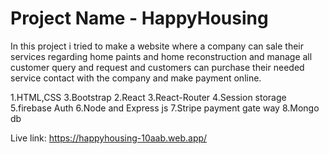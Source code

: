 # Project Name - HappyHousing 

In this project i tried to make a website where a company can sale their services regarding home paints and home reconstruction
and manage all customer query and request and customers can purchase their needed service contact with the company and make payment online.

1.HTML,CSS 3.Bootstrap 2.React 3.React-Router 4.Session storage 5.firebase Auth 6.Node and Express js 7.Stripe payment gate way 8.Mongo db

Live link: https://happyhousing-10aab.web.app/
